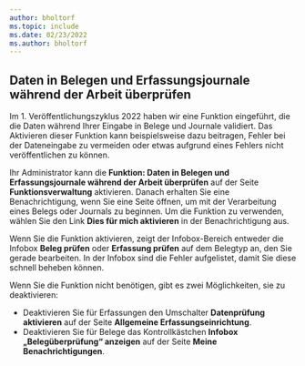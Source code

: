 ```yaml
---
author: bholtorf
ms.topic: include
ms.date: 02/23/2022
ms.author: bholtorf
---
```

## <a name="check-data-in-documents-and-journals-while-you-work"></a><a name="check-data-in-documents-and-journals-while-you-work"></a>Daten in Belegen und Erfassungsjournale während der Arbeit überprüfen

Im 1. Veröffentlichungszyklus 2022 haben wir eine Funktion eingeführt, die die Daten während Ihrer Eingabe in Belege und Journale validiert. Das Aktivieren dieser Funktion kann beispielsweise dazu beitragen, Fehler bei der Dateneingabe zu vermeiden oder etwas aufgrund eines Fehlers nicht veröffentlichen zu können. 

Ihr Administrator kann die **Funktion: Daten in Belegen und Erfassungsjournale während der Arbeit überprüfen** auf der Seite **Funktionsverwaltung** aktivieren. Danach erhalten Sie eine Benachrichtigung, wenn Sie eine Seite öffnen, um mit der Verarbeitung eines Belegs oder Journals zu beginnen. Um die Funktion zu verwenden, wählen Sie den Link **Dies für mich aktivieren** in der Benachrichtigung aus. 

Wenn Sie die Funktion aktivieren, zeigt der Infobox-Bereich entweder die Infobox **Beleg prüfen** oder **Erfassung prüfen** auf dem Belegtyp an, den Sie gerade bearbeiten. In der Infobox sind die Fehler aufgelistet, damit Sie diese schnell beheben können.

Wenn Sie die Funktion nicht benötigen, gibt es zwei Möglichkeiten, sie zu deaktivieren:

* Deaktivieren Sie für Erfassungen den Umschalter **Datenprüfung aktivieren** auf der Seite **Allgemeine Erfassungseinrichtung**.
* Deaktivieren Sie für Belege das Kontrollkästchen **Infobox „Belegüberprüfung“ anzeigen** auf der Seite **Meine Benachrichtigungen**.
